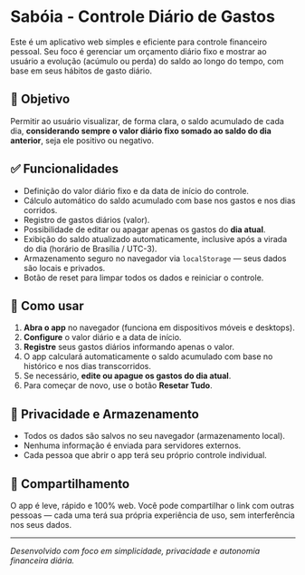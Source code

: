 # Sabóia - Controle Diário de Gastos

Este é um aplicativo web simples e eficiente para controle financeiro pessoal. Seu foco é gerenciar um orçamento diário fixo e mostrar ao usuário a evolução (acúmulo ou perda) do saldo ao longo do tempo, com base em seus hábitos de gasto diário.

## 🧠 Objetivo

Permitir ao usuário visualizar, de forma clara, o saldo acumulado de cada dia, **considerando sempre o valor diário fixo somado ao saldo do dia anterior**, seja ele positivo ou negativo.

## ✅ Funcionalidades

- Definição do valor diário fixo e da data de início do controle.
- Cálculo automático do saldo acumulado com base nos gastos e nos dias corridos.
- Registro de gastos diários (valor).
- Possibilidade de editar ou apagar apenas os gastos do **dia atual**.
- Exibição do saldo atualizado automaticamente, inclusive após a virada do dia (horário de Brasília / UTC-3).
- Armazenamento seguro no navegador via `localStorage` — seus dados são locais e privados.
- Botão de reset para limpar todos os dados e reiniciar o controle.

## 🚀 Como usar

1. **Abra o app** no navegador (funciona em dispositivos móveis e desktops).
2. **Configure** o valor diário e a data de início.
3. **Registre** seus gastos diários informando apenas o valor.
4. O app calculará automaticamente o saldo acumulado com base no histórico e nos dias transcorridos.
5. Se necessário, **edite ou apague os gastos do dia atual**.
6. Para começar de novo, use o botão **Resetar Tudo**.

## 🔐 Privacidade e Armazenamento

- Todos os dados são salvos no seu navegador (armazenamento local).
- Nenhuma informação é enviada para servidores externos.
- Cada pessoa que abrir o app terá seu próprio controle individual.

## 📲 Compartilhamento

O app é leve, rápido e 100% web. Você pode compartilhar o link com outras pessoas — cada uma terá sua própria experiência de uso, sem interferência nos seus dados.

---

*Desenvolvido com foco em simplicidade, privacidade e autonomia financeira diária.*
